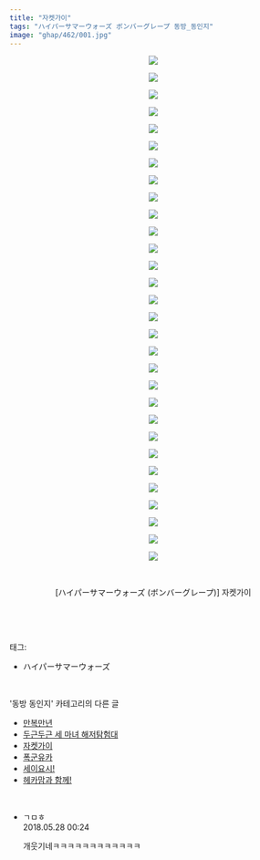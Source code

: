 ```yaml
---
title: "자켓가이"
tags: "ハイパーサマーウォーズ ボンバーグレープ 동방_동인지"
image: "ghap/462/001.jpg"
---
```

<div class="article">
<p style="text-align: center; clear: none; float: none;"><img src="{{ site.nasurl }}/ghap/462/001.jpg"/></p>
<p style="text-align: center; clear: none; float: none;"><img src="{{ site.nasurl }}/ghap/462/002.jpg"/></p>
<p style="text-align: center; clear: none; float: none;"><img src="{{ site.nasurl }}/ghap/462/003.jpg"/></p>
<p style="text-align: center; clear: none; float: none;"><img src="{{ site.nasurl }}/ghap/462/004.jpg"/></p>
<p style="text-align: center; clear: none; float: none;"><img src="{{ site.nasurl }}/ghap/462/005.jpg"/></p>
<p style="text-align: center; clear: none; float: none;"><img src="{{ site.nasurl }}/ghap/462/006.jpg"/></p>
<p style="text-align: center; clear: none; float: none;"><img src="{{ site.nasurl }}/ghap/462/007.jpg"/></p>
<p style="text-align: center; clear: none; float: none;"><img src="{{ site.nasurl }}/ghap/462/008.jpg"/></p>
<p style="text-align: center; clear: none; float: none;"><img src="{{ site.nasurl }}/ghap/462/009.jpg"/></p>
<p style="text-align: center; clear: none; float: none;"><img src="{{ site.nasurl }}/ghap/462/010.jpg"/></p>
<p style="text-align: center; clear: none; float: none;"><img src="{{ site.nasurl }}/ghap/462/011.jpg"/></p>
<p style="text-align: center; clear: none; float: none;"><img src="{{ site.nasurl }}/ghap/462/012.jpg"/></p>
<p style="text-align: center; clear: none; float: none;"><img src="{{ site.nasurl }}/ghap/462/013.jpg"/></p>
<p style="text-align: center; clear: none; float: none;"><img src="{{ site.nasurl }}/ghap/462/014.jpg"/></p>
<p style="text-align: center; clear: none; float: none;"><img src="{{ site.nasurl }}/ghap/462/015.jpg"/></p>
<p style="text-align: center; clear: none; float: none;"><img src="{{ site.nasurl }}/ghap/462/016.jpg"/></p>
<p style="text-align: center; clear: none; float: none;"><img src="{{ site.nasurl }}/ghap/462/017.jpg"/></p>
<p style="text-align: center; clear: none; float: none;"><img src="{{ site.nasurl }}/ghap/462/018.jpg"/></p>
<p style="text-align: center; clear: none; float: none;"><img src="{{ site.nasurl }}/ghap/462/019.jpg"/></p>
<p style="text-align: center; clear: none; float: none;"><img src="{{ site.nasurl }}/ghap/462/020.jpg"/></p>
<p style="text-align: center; clear: none; float: none;"><img src="{{ site.nasurl }}/ghap/462/021.jpg"/></p>
<p style="text-align: center; clear: none; float: none;"><img src="{{ site.nasurl }}/ghap/462/022.jpg"/></p>
<p style="text-align: center; clear: none; float: none;"><img src="{{ site.nasurl }}/ghap/462/023.jpg"/></p>
<p style="text-align: center; clear: none; float: none;"><img src="{{ site.nasurl }}/ghap/462/024.jpg"/></p>
<p style="text-align: center; clear: none; float: none;"><img src="{{ site.nasurl }}/ghap/462/025.jpg"/></p>
<p style="text-align: center; clear: none; float: none;"><img src="{{ site.nasurl }}/ghap/462/026.jpg"/></p>
<p style="text-align: center; clear: none; float: none;"><img src="{{ site.nasurl }}/ghap/462/027.jpg"/></p>
<p style="text-align: center; clear: none; float: none;"><img src="{{ site.nasurl }}/ghap/462/028.jpg"/></p>
<p style="text-align: center; clear: none; float: none;"><img src="{{ site.nasurl }}/ghap/462/029.jpg"/></p>
<p style="text-align: center; clear: none; float: none;"><img src="{{ site.nasurl }}/ghap/462/030.jpg"/></p>
<p style="text-align: center; clear: none; float: none;"><br/></p>
<p style="text-align: center; clear: none; float: none;">[ハイパーサマーウォーズ (ボンバーグレープ)] 자켓가이</p>
<p><br/></p>
</div><br/>
<div class="tagTrail">
<p>태그: </p>
<ul>
<li>ハイパーサマーウォーズ</li>
</ul>
</div><br/>
<div class="another">
<p>'동방 동인지' 카테고리의 다른 글</p>
<ul>
<li><a href="/2016-06-21-ghap_466">만복만년</a></li>
<li><a href="/2016-06-21-ghap_464">두근두근 세 마녀 해저탐험대</a></li>
<li><a href="/2016-06-21-ghap_462">자켓가이</a></li>
<li><a href="/2016-06-21-ghap_460">폭군유카</a></li>
<li><a href="/2016-06-21-ghap_459">세이요시!</a></li>
<li><a href="/2016-06-21-ghap_458">헤카맘과 함께!</a></li>
</ul>
</div><br/>
<div class="cb_module cb_fluid">
<div class="cb_wrt cb_profile">
<div class="comment">
<ul>
<li class="cb_thumb_off" id="comment15262727">
<div class="cb_comment_area">
<div class="cb_info_area">
<div class="cb_section">
<span class="cb_nick_name">ㄱㅁㅎ</span>
</div>
<div class="cb_section">
<span class="cb_date">2018.05.28 00:24 </span>
</div>
</div>
<div class="cb_dsc_comment">
<p class="cb_dsc">
											개웃기네ㅋㅋㅋㅋㅋㅋㅋㅋㅋㅋㅋㅋ
										</p>
</div>
</div></li>
</ul>
</div>
</div><!-- commentList close -->
</div><br/>
